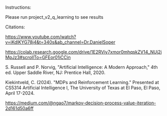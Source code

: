 Instructions:

Please run project_v2_q_learning to see results


Citations:

https://www.youtube.com/watch?v=iKdlKYG78j4&t=340s&ab_channel=Dr.DanielSoper 

https://colab.research.google.com/drive/1E2RViy7xmor0mhqskZV14_NUj2jMpJz3#scrollTo=GFEor01iCCin 

S. Russell and P. Norvig, "Artificial Intelligence: A Modern Approach," 4th ed. Upper Saddle River, NJ: Prentice Hall, 2020.

Kiekintveld, C. (2024). "MDPs and Reinforcement Learning." Presented at CS5314 Artificial Intelligence I, The University of Texas at El Paso, El Paso, April 17-2024.

https://medium.com/@ngao7/markov-decision-process-value-iteration-2d161d50a6ff 


